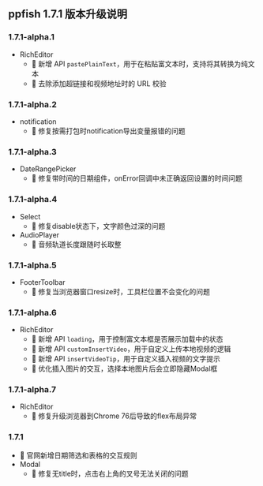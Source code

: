 ## ppfish 1.7.1 版本升级说明

### 1.7.1-alpha.1
- RichEditor
  - 🎊 新增 API `pastePlainText`，用于在粘贴富文本时，支持将其转换为纯文本
  - 🔨 去除添加超链接和视频地址时的 URL 校验

### 1.7.1-alpha.2
- notification
  - 🐛 修复按需打包时notification导出变量报错的问题

### 1.7.1-alpha.3
- DateRangePicker
  - 🐛 修复带时间的日期组件，onError回调中未正确返回设置的时间问题

### 1.7.1-alpha.4
- Select
  - 🐛 修复disable状态下，文字颜色过深的问题
- AudioPlayer
  - 🔨 音频轨道长度跟随时长取整

### 1.7.1-alpha.5
- FooterToolbar
  - 🐛 修复当浏览器窗口resize时，工具栏位置不会变化的问题

### 1.7.1-alpha.6
- RichEditor
  - 🎊 新增 API `loading`，用于控制富文本框是否展示加载中的状态
  - 🎊 新增 API `customInsertVideo`，用于自定义上传本地视频的逻辑
  - 🎊 新增 API `insertVideoTip`，用于自定义插入视频的文字提示
  - 🔨 优化插入图片的交互，选择本地图片后会立即隐藏Modal框

### 1.7.1-alpha.7
- RichEditor
  - 🐛 修复升级浏览器到Chrome 76后导致的flex布局异常

### 1.7.1
- 🎊 官网新增日期筛选和表格的交互规则
- Modal
  - 🐛 修复无title时，点击右上角的叉号无法关闭的问题
